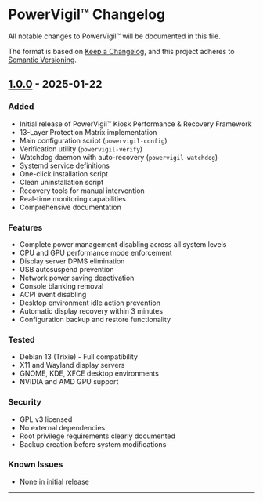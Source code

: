 # PowerVigil™ Changelog

All notable changes to PowerVigil™ will be documented in this file.

The format is based on [Keep a Changelog](https://keepachangelog.com/en/1.0.0/),
and this project adheres to [Semantic Versioning](https://semver.org/spec/v2.0.0.html).

## [1.0.0] - 2025-01-22

### Added
- Initial release of PowerVigil™ Kiosk Performance & Recovery Framework
- 13-Layer Protection Matrix implementation
- Main configuration script (`powervigil-config`)
- Verification utility (`powervigil-verify`)
- Watchdog daemon with auto-recovery (`powervigil-watchdog`)
- Systemd service definitions
- One-click installation script
- Clean uninstallation script
- Recovery tools for manual intervention
- Real-time monitoring capabilities
- Comprehensive documentation

### Features
- Complete power management disabling across all system levels
- CPU and GPU performance mode enforcement
- Display server DPMS elimination
- USB autosuspend prevention
- Network power saving deactivation
- Console blanking removal
- ACPI event disabling
- Desktop environment idle action prevention
- Automatic display recovery within 3 minutes
- Configuration backup and restore functionality

### Tested
- Debian 13 (Trixie) - Full compatibility
- X11 and Wayland display servers
- GNOME, KDE, XFCE desktop environments
- NVIDIA and AMD GPU support

### Security
- GPL v3 licensed
- No external dependencies
- Root privilege requirements clearly documented
- Backup creation before system modifications

### Known Issues
- None in initial release

---

[1.0.0]: https://github.com/suparious/powervigil/releases/tag/v1.0.0
